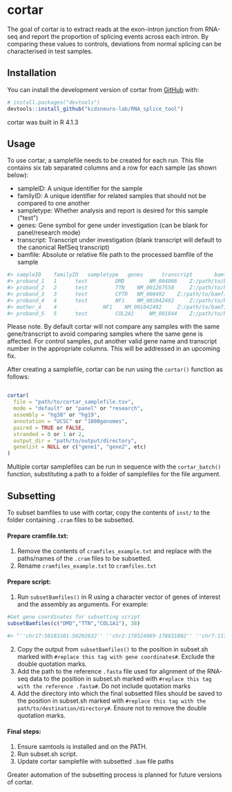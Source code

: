 
# cortar 

<!-- badges: start -->
<!-- badges: end -->

The goal of cortar is to extract reads at the exon-intron junction from RNA-seq
and report the proportion of splicing events across each intron. By comparing
these values to controls, deviations from normal splicing can be characterised
in test samples.

## Installation

You can install the development version of cortar from
[GitHub](https://github.com/) with: 

``` r
# install.packages("devtools")
devtools::install_github("kidsneuro-lab/RNA_splice_tool")
```

cortar was built in R 4.1.3


## Usage
To use cortar, a samplefile needs to be created for each run. This file
contains six tab separated columns and a row for each sample (as shown below):
* sampleID: A unique identifier for the sample
* familyID: A unique identifier for related samples that should not be compared
to one another
* sampletype: Whether analysis and report is desired for this sample ("test")
* genes: Gene symbol for gene under investigation (can be blank for
panel/research mode)
* transcript: Transcript under investigation (blank transcript will default to
the canonical RefSeq transcript)
* bamfile: Absolute or relative file path to the processed bamfile of the sample 

``` r
#> sampleID    familyID   sampletype   genes      transcript       bamfile
#> proband_1   1	  test         DMD        NM_004006	   Z:/path/to/bamfile/proband_1.bam
#> proband_2   2	  test         TTN	  NM_001267550     Z:/path/to/bamfile/proband_2.bam
#> proband_3   3	  test         CFTR	  NM_000492	   Z:/path/to/bamfile/proband_3.bam
#> proband_4   4	  test         NF1	  NM_001042492     Z:/path/to/bamfile/proband_4.bam
#> mother_4    4		       NF1	  NM_001042492     Z:/path/to/bamfile/mother_4.bam
#> proband_5   5	  test         COL2A1	  NM_001844	   Z:/path/to/bamfile/proband_5.bam
```

Please note. By default cortar will not compare any samples with the same gene/transcript to avoid comparing samples where the same gene is affected. For control samples, put another valid gene name and transcript number in the appropriate columns. This will be addressed in an upcoming fix.

After creating a samplefile, cortar can be run using the `cortar()` function as follows:

```r

cortar(
  file = "path/to/cortar_samplefile.tsv",
  mode = "default" or "panel" or "research",
  assembly = "hg38" or "hg19",
  annotation = "UCSC" or "1000genomes",
  paired = TRUE or FALSE,
  stranded = 0 or 1 or 2,
  output_dir = "path/to/output/directory",
  genelist = NULL or c("gene1", "gene2", etc)
)

```

Multiple cortar samplefiles can be run in sequence with the `cortar_batch()` function, substituting a path to a folder of samplefiles for the file argument.


## Subsetting
To subset bamfiles to use with cortar, copy the contents of `inst/` to the folder containing `.cram` files
to be subsetted.

#### Prepare cramfile.txt:
1. Remove the contents of `cramfiles_example.txt` and replace with the paths/names of the `.cram` files
to be subsetted.
2. Rename `cramfiles_example.txt` to `cramfiles.txt`

#### Prepare script:

1. Run `subsetBamfiles()` in R using a character vector of genes of interest and the assembly as arguments. For example:
```r
#Get gene coordinates for subsetting script
subsetBamfiles(c("DMD","TTN","COL1A1"), 38)

#> "''chr17:50183101-50202632'' ''chr2:178524989-178831802'' ''chr7:117286120-117716971''"
```
2. Copy the output from `subsetBamfiles()` to the position in subset.sh marked with `#replace this tag with gene coordinates#`.
Exclude the double quotation marks.
3. Add the path to the reference `.fasta` file used for alignment of the RNA-seq data to the position in subset.sh marked with
`#replace this tag with the reference .fasta#`. Do not include quotation marks
4. Add the directory into which the final subsetted files should be saved to the position in subset.sh marked with `#replace
this tag with the path/to/destination/directory#`. Ensure not to remove the double quotation marks.

#### Final steps:
1. Ensure samtools is installed and on the PATH.
2. Run subset.sh script.
3. Update cortar samplefile with subsetted `.bam` file paths

Greater automation of the subsetting process is planned for future versions of cortar.
